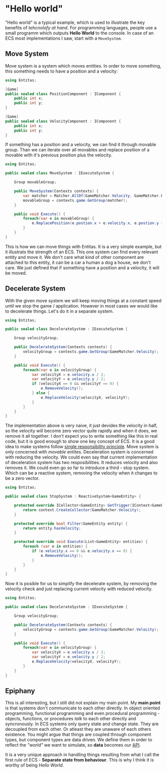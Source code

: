 # "Hello world"

"Hello world" is a typical example, which is used to illustrate the key benefits of _tehcnolofy at hand_. For programming languages, people use a small programm which outputs __Hello World__ to the console. In case of an ECS most implementations I saw, start with a `MoveSystem`.

## Move System

Move system is a system which moves entities. In order to move something, this something needs to have a position and a velocity:

```csharp
using Entitas;

[Game]
public sealed class PositionComponent : IComponent {
    public int x;
    public int y;
}

[Game]
public sealed class VelocityComponent : IComponent {
    public int x;
    public int y;
}
```

If something has a position and a velocity, we can find it through movable group. Than we can iterate over all movables and replace position of a movable with it's previous position plus the velocity.

```csharp
using Entitas;

public sealed class MoveSystem : IExecuteSystem {

    Group movableGroup;

    public MoveSystem(Contexts contexts) {
        var matcher = Matcher.AllOf(GameMatcher.Velocity, GameMatcher.Position);
        movableGroup = contexts.game.GetGroup(matcher);
    }

    public void Execute() {
        foreach(var e in movableGroup) {
            e.ReplacePosition(e.postion.x + e.velocity.x, e.postion.y + e.velocity.y);
        }
    }
}
```

This is how we can move things with Entitas. It is a very simple example, but it illustrats the strength of an ECS. This one system can find every relevant entity and move it. We don't care what kind of other component are attached to this entity, it can be a car a human a dog a house, we don't care. We just defined that if something have a position and a velocity, it will be moved.

## Decelerate System

With the given move system we will keep moving things at a constant speed until we stop the game / application. However in most cases we would like to decelerate things. Let's do it in a separate system.

```csharp
using Entitas;

public sealed class DecelerateSystem : IExecuteSystem {

    Group velocityGroup;

    public DecelerateSystem(Contexts contexts) {
        velocityGroup = contexts.game.GetGroup(GameMatcher.Velocity);
    }

    public void Execute() {
        foreach(var e in velocityGroup) {
            var velocityX = e.velocity.x / 2;
            var velocityY = e.velocity.y / 2;
            if (velocityX == 0 && velocityY == 0) {
                e.RemoveVelocity();
            } else {
                e.ReplaceVelocity(velocityX, velocityY);
            }
        }
    }
}
```

The implementation above is very naive, it just devides the velocity in half, so the velocity will become zero vector quite rapidly and when it does, we remove it all together. I don't expect you to write something like this in real code, but it is good enough to show one key concept of ECS. It is a good idea to make systems follow [single responsibility principle](https://en.wikipedia.org/wiki/Single_responsibility_principle). Move system is only concerned with _movable_ entites. Deceleration system is concerned with reducing the velocity. We could even say that current implementation of deceleration system has two resposibilities. It reduces velocity and also removes it. We could even go so far to introduce a third - stop system. Which can be a reactive system, removing the velocity when it changes to be a zero vector.

```csharp
using Entitas;

public sealed class StopSystem : ReactiveSystem<GameEntity> {

    protected override ICollector<GameEntity> GetTrigger(IContext<GameEntity> context) {
        return context.CreateCollector(GameMatcher.Velocity);
    }

    protected override bool Filter(GameEntity entity) {
        return entity.hasVelocity;
    }

    protected override void Execute(List<GameEntity> entities) {
        foreach (var e in entities) {
            if (e.velocity.x == 0 && e.velocity.x == 0) {
                e.RemoveVelocity();
            }
        }
    }
}
```

Now it is posible for us to simplify the decelerate system, by removing the velocity check and just replacing current velocity with reduced velocity.

```csharp
using Entitas;

public sealed class DecelerateSystem : IExecuteSystem {

    Group velocityGroup;

    public DecelerateSystem(Contexts contexts) {
        velocityGroup = contexts.game.GetGroup(GameMatcher.Velocity);
    }

    public void Execute() {
        foreach(var e in velocityGroup) {
            var velocityX = e.velocity.x / 2;
            var velocityY = e.velocity.y / 2;
            e.ReplaceVelocity(velocityX, velocityY);
        }
    }
}
```

## Epiphany

This is all interesting, but I still did not explain my main point. My __main point__ is that systems don't communicate to each other directly. In object oriented programming, functional programming and even procedural programming - objects, functions, or procedures _talk_ to each other directly and syncronously. In ECS systems only query state and change state. They are decoupled from each other. Or atleast they are unaware of each others existence. You might argue that things are coupled through component types, but component types are data driven. We define them in order to reflect the _"world"_ we want to simulate, so __data__ becomes our [API](https://en.wikipedia.org/wiki/Application_programming_interface).

It is a very unique approach in handling things resulting from what I call the first rule of ECS - __Separate state from behaviour__. This is why I think it is worthy of being _Hello World_.
